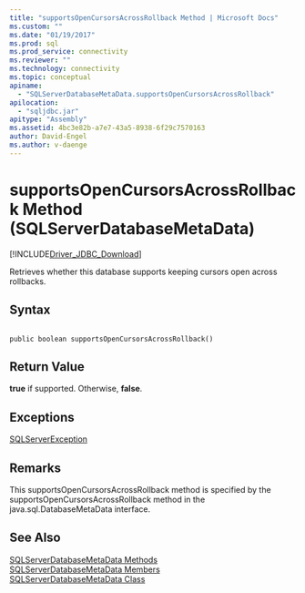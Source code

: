 ```yaml
---
title: "supportsOpenCursorsAcrossRollback Method | Microsoft Docs"
ms.custom: ""
ms.date: "01/19/2017"
ms.prod: sql
ms.prod_service: connectivity
ms.reviewer: ""
ms.technology: connectivity
ms.topic: conceptual
apiname: 
  - "SQLServerDatabaseMetaData.supportsOpenCursorsAcrossRollback"
apilocation: 
  - "sqljdbc.jar"
apitype: "Assembly"
ms.assetid: 4bc3e82b-a7e7-43a5-8938-6f29c7570163
author: David-Engel
ms.author: v-daenge
---
```

# supportsOpenCursorsAcrossRollback Method (SQLServerDatabaseMetaData)
[!INCLUDE[Driver_JDBC_Download](../../../includes/driver_jdbc_download.md)]

  Retrieves whether this database supports keeping cursors open across rollbacks.  
  
## Syntax  
  
```  
  
public boolean supportsOpenCursorsAcrossRollback()  
```  
  
## Return Value  
 **true** if supported. Otherwise, **false**.  
  
## Exceptions  
 [SQLServerException](../../../connect/jdbc/reference/sqlserverexception-class.md)  
  
## Remarks  
 This supportsOpenCursorsAcrossRollback method is specified by the supportsOpenCursorsAcrossRollback method in the java.sql.DatabaseMetaData interface.  
  
## See Also  
 [SQLServerDatabaseMetaData Methods](../../../connect/jdbc/reference/sqlserverdatabasemetadata-methods.md)   
 [SQLServerDatabaseMetaData Members](../../../connect/jdbc/reference/sqlserverdatabasemetadata-members.md)   
 [SQLServerDatabaseMetaData Class](../../../connect/jdbc/reference/sqlserverdatabasemetadata-class.md)  
  
  
